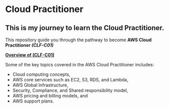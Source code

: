 #   Cloud Practitioner
##  This is my journey to learn the Cloud Practitioner.
This repository guide you through the pathway to become <b>AWS Cloud Practitioner <i>(CLF-C01)</i></b>

<strong><u>Overview of (CLF-C01)</u></strong>

Some of the key topics covered in the AWS Cloud Practitioner includes:     
+   Cloud computing concepts,       
+   AWS core services such as EC2, S3, RDS, and Lambda,     
+   AWS Global Infrastructure,      
+   Security, Compliance, and Shared responsibility model,      
+   AWS pricing and billing models, and         
+   AWS support plans.